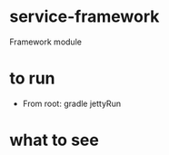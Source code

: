 service-framework
===================

Framework module

to run
===================
* From root: gradle jettyRun

what to see
===================

